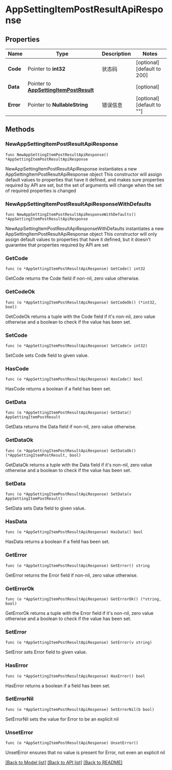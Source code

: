 # AppSettingItemPostResultApiResponse

## Properties

Name | Type | Description | Notes
------------ | ------------- | ------------- | -------------
**Code** | Pointer to **int32** | 状态码 | [optional] [default to 200]
**Data** | Pointer to [**AppSettingItemPostResult**](AppSettingItemPostResult.md) |  | [optional] 
**Error** | Pointer to **NullableString** | 错误信息 | [optional] [default to ""]

## Methods

### NewAppSettingItemPostResultApiResponse

`func NewAppSettingItemPostResultApiResponse() *AppSettingItemPostResultApiResponse`

NewAppSettingItemPostResultApiResponse instantiates a new AppSettingItemPostResultApiResponse object
This constructor will assign default values to properties that have it defined,
and makes sure properties required by API are set, but the set of arguments
will change when the set of required properties is changed

### NewAppSettingItemPostResultApiResponseWithDefaults

`func NewAppSettingItemPostResultApiResponseWithDefaults() *AppSettingItemPostResultApiResponse`

NewAppSettingItemPostResultApiResponseWithDefaults instantiates a new AppSettingItemPostResultApiResponse object
This constructor will only assign default values to properties that have it defined,
but it doesn't guarantee that properties required by API are set

### GetCode

`func (o *AppSettingItemPostResultApiResponse) GetCode() int32`

GetCode returns the Code field if non-nil, zero value otherwise.

### GetCodeOk

`func (o *AppSettingItemPostResultApiResponse) GetCodeOk() (*int32, bool)`

GetCodeOk returns a tuple with the Code field if it's non-nil, zero value otherwise
and a boolean to check if the value has been set.

### SetCode

`func (o *AppSettingItemPostResultApiResponse) SetCode(v int32)`

SetCode sets Code field to given value.

### HasCode

`func (o *AppSettingItemPostResultApiResponse) HasCode() bool`

HasCode returns a boolean if a field has been set.

### GetData

`func (o *AppSettingItemPostResultApiResponse) GetData() AppSettingItemPostResult`

GetData returns the Data field if non-nil, zero value otherwise.

### GetDataOk

`func (o *AppSettingItemPostResultApiResponse) GetDataOk() (*AppSettingItemPostResult, bool)`

GetDataOk returns a tuple with the Data field if it's non-nil, zero value otherwise
and a boolean to check if the value has been set.

### SetData

`func (o *AppSettingItemPostResultApiResponse) SetData(v AppSettingItemPostResult)`

SetData sets Data field to given value.

### HasData

`func (o *AppSettingItemPostResultApiResponse) HasData() bool`

HasData returns a boolean if a field has been set.

### GetError

`func (o *AppSettingItemPostResultApiResponse) GetError() string`

GetError returns the Error field if non-nil, zero value otherwise.

### GetErrorOk

`func (o *AppSettingItemPostResultApiResponse) GetErrorOk() (*string, bool)`

GetErrorOk returns a tuple with the Error field if it's non-nil, zero value otherwise
and a boolean to check if the value has been set.

### SetError

`func (o *AppSettingItemPostResultApiResponse) SetError(v string)`

SetError sets Error field to given value.

### HasError

`func (o *AppSettingItemPostResultApiResponse) HasError() bool`

HasError returns a boolean if a field has been set.

### SetErrorNil

`func (o *AppSettingItemPostResultApiResponse) SetErrorNil(b bool)`

 SetErrorNil sets the value for Error to be an explicit nil

### UnsetError
`func (o *AppSettingItemPostResultApiResponse) UnsetError()`

UnsetError ensures that no value is present for Error, not even an explicit nil

[[Back to Model list]](../README.md#documentation-for-models) [[Back to API list]](../README.md#documentation-for-api-endpoints) [[Back to README]](../README.md)


